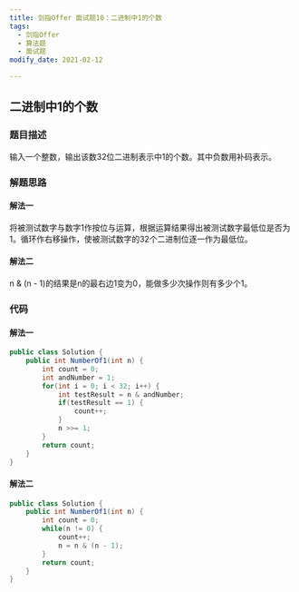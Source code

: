 ```yaml
---
title: 剑指Offer 面试题10：二进制中1的个数
tags: 
  - 剑指Offer
  - 算法题
  - 面试题
modify_date: 2021-02-12

---
```


## 二进制中1的个数

### 题目描述

输入一个整数，输出该数32位二进制表示中1的个数。其中负数用补码表示。

<!--more-->

### 解题思路

#### 解法一

将被测试数字与数字1作按位与运算，根据运算结果得出被测试数字最低位是否为1。循环作右移操作，使被测试数字的32个二进制位逐一作为最低位。

#### 解法二

n & (n - 1)的结果是n的最右边1变为0，能做多少次操作则有多少个1。

### 代码

#### 解法一

```java
public class Solution {
    public int NumberOf1(int n) {
        int count = 0;
        int andNumber = 1;
        for(int i = 0; i < 32; i++) {
            int testResult = n & andNumber;
            if(testResult == 1) {
                count++;
            }
            n >>= 1;
        }
        return count;
    }
}
```

#### 解法二

```java
public class Solution {
    public int NumberOf1(int n) {
        int count = 0;
        while(n != 0) {
            count++;
            n = n & (n - 1);
        }
        return count;
    }
}
```

